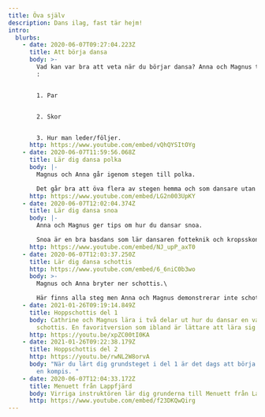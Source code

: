 ```yaml
---
title: Öva själv
description: Dans ilag, fast tär hejm!
intro:
  blurbs:
    - date: 2020-06-07T09:27:04.223Z
      title: Att börja dansa
      body: >-
        Vad kan var bra att veta när du börjar dansa? Anna och Magnus tipsar om
        :


        1. Par


        2. Skor


        3. Hur man leder/följer.
      http: https://www.youtube.com/embed/vQhQYSItOYg
    - date: 2020-06-07T11:59:56.068Z
      title: Lär dig dansa polka
      body: |-
        Magnus och Anna går igenom stegen till polka.

        Det går bra att öva flera av stegen hemma och som dansare utan par.
      http: https://www.youtube.com/embed/LG2n003UpKY
    - date: 2020-06-07T12:02:04.374Z
      title: Lär dig dansa snoa
      body: |-
        Anna och Magnus ger tips om hur du dansar snoa.

        Snoa är en bra basdans som lär dansaren fotteknik och kropsskontroll.
      http: https://www.youtube.com/embed/NJ_upP_axT0
    - date: 2020-06-07T12:03:37.250Z
      title: Lär dig dansa schottis
      http: https://www.youtube.com/embed/6_6niC0b3wo
      body: >-
        Magnus och Anna bryter ner schottis.\

        Här finns alla steg men Anna och Magnus demonstrerar inte schottis till musik på slutet.
    - date: 2021-01-26T09:19:14.849Z
      title: Hoppschottis del 1
      body: Cathrine och Magnus lära i två delar ut hur du dansar en variant på
        schottis. En favoritversion som ibland är lättare att lära sig dansa.
      http: https://youtu.be/xpZC00tI0KA
    - date: 2021-01-26T09:22:38.179Z
      title: Hoppschottis del 2
      http: https://youtu.be/rwNL2W8orvA
      body: "När du lärt dig grundsteget i del 1 är det dags att börja dansa runt med
        en kompis. "
    - date: 2020-06-07T12:04:33.172Z
      title: Menuett från Lappfjärd
      body: Virriga instruktören lär dig grunderna till Menuett från Lappfjärd.
      http: https://www.youtube.com/embed/f23DKQwQirg
---
```

